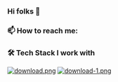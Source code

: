 ### Hi folks 👋


<!--
**shiskr/shiskr** is a ✨ _special_ ✨ repository because its `README.md` (this file) appears on your GitHub profile.

Here are some ideas to get you started:

- 🔭 I’m currently working on ...
- 🌱 I’m currently learning ...
- 👯 I’m looking to collaborate on ...
- 🤔 I’m looking for help with ...
- 💬 Ask me about ...
- 
- 😄 Pronouns: ...
- ⚡ Fun fact: ...
-->

### 📫 How to reach me: 


### 🛠️ Tech Stack I work with
  [![download.png](https://i.postimg.cc/MpLHjkJz/download.png)](https://postimg.cc/MnyqhFGL)
  [![download-1.png](https://i.postimg.cc/zfcqcTG5/download-1.png)](https://postimg.cc/jWyVWwfk)
  
